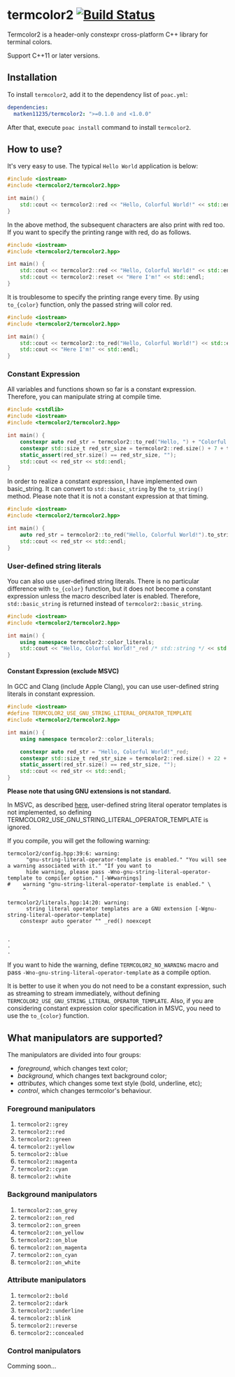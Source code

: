 # termcolor2 [![Build Status](https://travis-ci.com/matken11235/termcolor2.svg?branch=master)](https://travis-ci.com/matken11235/termcolor2)
Termcolor2 is a header-only constexpr cross-platform C++ library for terminal colors.

Support C++11 or later versions.

## Installation

To install `termcolor2`, add it to the dependency list of `poac.yml`:

```yaml
dependencies:
  matken11235/termcolor2: ">=0.1.0 and <1.0.0"
```

After that, execute `poac install` command to install `termcolor2`.


## How to use?

It's very easy to use. The typical `Hello World` application is below:

```cpp
#include <iostream>
#include <termcolor2/termcolor2.hpp>

int main() {
    std::cout << termcolor2::red << "Hello, Colorful World!" << std::endl;
}
```

In the above method, the subsequent characters are also print with red too.
If you want to specify the printing range with red, do as follows.

```cpp
#include <iostream>
#include <termcolor2/termcolor2.hpp>

int main() {
    std::cout << termcolor2::red << "Hello, Colorful World!" << std::endl;
    std::cout << termcolor2::reset << "Here I'm!" << std::endl;
}
```

It is troublesome to specify the printing range every time.
By using `to_{color}` function, only the passed string will color red.

```cpp
#include <iostream>
#include <termcolor2/termcolor2.hpp>

int main() {
    std::cout << termcolor2::to_red("Hello, Colorful World!") << std::endl;
    std::cout << "Here I'm!" << std::endl;
}
```

### Constant Expression

All variables and functions shown so far is a constant expression.
Therefore, you can manipulate string at compile time.

```cpp
#include <cstdlib>
#include <iostream>
#include <termcolor2/termcolor2.hpp>

int main() {
    constexpr auto red_str = termcolor2::to_red("Hello, ") + "Colorful World!";
    constexpr std::size_t red_str_size = termcolor2::red.size() + 7 + termcolor2::reset.size() + 15;
    static_assert(red_str.size() == red_str_size, "");
    std::cout << red_str << std::endl;
}
```

In order to realize a constant expression, I have implemented own basic_string.
It can convert to `std::basic_string` by the `to_string()` method.
Please note that it is not a constant expression at that timing.

```cpp
#include <iostream>
#include <termcolor2/termcolor2.hpp>

int main() {
    auto red_str = termcolor2::to_red("Hello, Colorful World!").to_string(); // std::string
    std::cout << red_str << std::endl;
}
```


### User-defined string literals

You can also use user-defined string literals.
There is no particular difference with `to_{color}` function, but it does not become a constant expression unless the macro described later is enabled.
Therefore, `std::basic_string` is returned instead of `termcolor2::basic_string`.

```cpp
#include <iostream>
#include <termcolor2/termcolor2.hpp>

int main() {
    using namespace termcolor2::color_literals;
    std::cout << "Hello, Colorful World!"_red /* std::string */ << std::endl;
}
```

#### Constant Expression (exclude MSVC)

In GCC and Clang (include Apple Clang), you can use user-defined string literals in constant expression.

```cpp
#include <iostream>
#define TERMCOLOR2_USE_GNU_STRING_LITERAL_OPERATOR_TEMPLATE
#include <termcolor2/termcolor2.hpp>

int main() {
    using namespace termcolor2::color_literals;

    constexpr auto red_str = "Hello, Colorful World!"_red;
    constexpr std::size_t red_str_size = termcolor2::red.size() + 22 + termcolor2::reset.size();
    static_assert(red_str.size() == red_str_size, "");
    std::cout << red_str << std::endl;
}
```

**Please note that using GNU extensions is not standard.**

In MSVC, as described [here](https://developercommunity.visualstudio.com/content/problem/5635/the-flowing-code-used-to-compile-in-vs15-but-not-i.html), user-defined string literal operator templates is not implemented, so defining TERMCOLOR2_USE_GNU_STRING_LITERAL_OPERATOR_TEMPLATE is ignored.

If you compile, you will get the following warning:

```
termcolor2/config.hpp:39:6: warning:
      "gnu-string-literal-operator-template is enabled." "You will see a warning associated with it." "If you want to
      hide warning, please pass -Wno-gnu-string-literal-operator-template to compiler option." [-W#warnings]
#    warning "gnu-string-literal-operator-template is enabled." \
     ^

termcolor2/literals.hpp:14:20: warning:
      string literal operator templates are a GNU extension [-Wgnu-string-literal-operator-template]
    constexpr auto operator "" _red() noexcept
                   ^

.
.
.
```

If you want to hide the warning, define `TERMCOLOR2_NO_WARNING` macro and pass `-Wno-gnu-string-literal-operator-template` as a compile option.

It is better to use it when you do not need to be a constant expression, such as streaming to stream immediately, without defining `TERMCOLOR2_USE_GNU_STRING_LITERAL_OPERATOR_TEMPLATE`.
Also, if you are considering constant expression color specification in MSVC, you need to use the `to_{color}` function.


## What manipulators are supported?

The manipulators are divided into four groups:

* *foreground*, which changes text color;
* *background*, which changes text background color;
* *attributes*, which changes some text style (bold, underline, etc);
* *control*, which changes termcolor's behaviour.


### Foreground manipulators

1. `termcolor2::grey`
1. `termcolor2::red`
1. `termcolor2::green`
1. `termcolor2::yellow`
1. `termcolor2::blue`
1. `termcolor2::magenta`
1. `termcolor2::cyan`
1. `termcolor2::white`


### Background manipulators

1. `termcolor2::on_grey`
1. `termcolor2::on_red`
1. `termcolor2::on_green`
1. `termcolor2::on_yellow`
1. `termcolor2::on_blue`
1. `termcolor2::on_magenta`
1. `termcolor2::on_cyan`
1. `termcolor2::on_white`


### Attribute manipulators

1. `termcolor2::bold`
1. `termcolor2::dark`
1. `termcolor2::underline`
1. `termcolor2::blink`
1. `termcolor2::reverse`
1. `termcolor2::concealed`


### Control manipulators

Comming soon...

